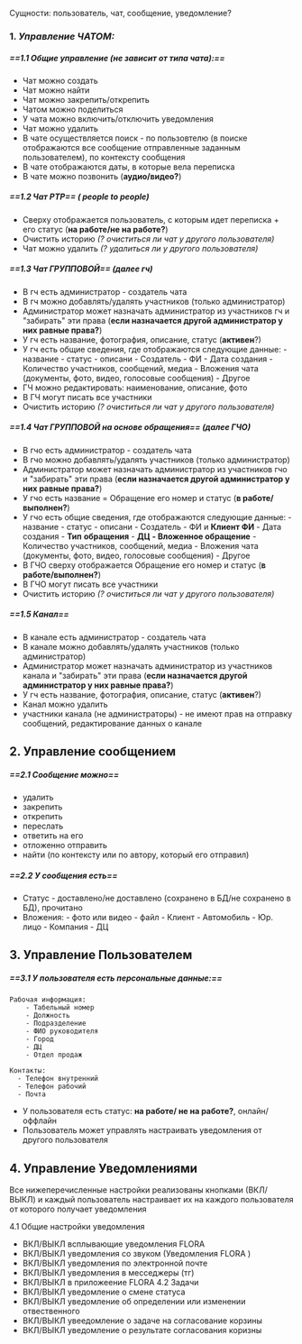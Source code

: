 Сущности: пользователь, чат, сообщение, уведомление?
### 1.  ***Управление ЧАТОМ:***
##### ==1.1 Общие управление (*не зависит от типа чата*):==
- Чат можно создать
- Чат можно найти
- Чат можно закрепить/открепить
- Чатом можно поделиться
- У чата можно включить/отключить уведомления
- Чат можно удалить
- В чате осуществляется поиск - по пользовтелю (в поиске отображаются все сообщение отправленные заданным пользователем), по контексту сообщения
- В чате отображаются даты, в которые вела переписка
- В чате можно позвонить (**аудио/видео?**)
##### ==1.2 Чат PTP== ( people to people)
- Сверху отображается пользователь, с которым идет переписка + его статус (**на работе/не на работе?**)
- Очистить историю *(? очиститься ли чат у другого пользователя)*
- Чат можно удалить *(? удалиться ли у другого пользователя)*
##### ==1.3 Чат ГРУППОВОЙ== (далее гч)
- В гч есть администратор - создатель чата
- В гч можно добавлять/удалять участников (только администратор)
- Администратор может назначать администратор из участников гч и "забирать" эти права (**если назначается другой администратор у них равные права?**)
- У гч есть название, фотография, описание, статус (**активен**?)
- У гч есть общие сведения, где отображаются следующие данные:
		- название
		- статус
		- описани
		- Создатель - ФИ
		- Дата создания
		- Количество участников, сообщений, медиа 
		- Вложения чата (документы, фото, видео, голосовые сообщения)
		- Другое
- ГЧ можно редактировать: наименование, описание, фото
- В ГЧ могут писать все участники
- Очистить историю *(? очиститься ли чат у другого пользователя)*
##### ==1.4 Чат ГРУППОВОЙ на основе обращения== (далее ГЧО)
- В гчо есть администратор - создатель чата
- В гчо можно добавлять/удалять участников (только администратор)
- Администратор может назначать администратор из участников гчо и "забирать" эти права (**если назначается другой администратор у них равные права?**)
- У гчо есть название = Обращение его номер и статус (**в работе/выполнен?**)
- У гчо есть общие сведения, где отображаются следующие данные:
		- название
		- статус
		- описани
		- Создатель - ФИ и **Клиент ФИ**
		- Дата создания
		- **Тип** **обращения**
		- **ДЦ**
		**- Вложенное обращение**
		- Количество участников, сообщений, медиа 
		- Вложения чата (документы, фото, видео, голосовые сообщения)
		- Другое
- В ГЧО сверху отображается Обращение его номер и статус (**в работе/выполнен?**)
- В ГЧО могут писать все участники
- Очистить историю *(? очиститься ли чат у другого пользователя)*
##### ==1.5 Канал==
- В канале есть администратор - создатель чата
- В канале можно добавлять/удалять участников (только администратор)
- Администратор может назначать администратор из участников канала и "забирать" эти права (**если назначается другой администратор у них равные права?**)
-  У гч есть название, фотография, описание, статус (**активен**?)
- Канал можно удалить
- участники канала (не администраторы) -  не имеют прав на отправку сообщений, редактирование данных о канале

## 2. Управление сообщением

##### ==2.1 Сообщение можно==
- удалить
- закрепить
- открепить
- переслать
- ответить на его
- отложенно отправить
- найти (по контексту или по автору, который его отправил)
##### ==2.2 У сообщения есть==
- Статус - доставлено/не доставлено (сохранено в БД/не сохранено в БД), прочитано
- Вложения:
		- фото или видео
		- файл
		- Клиент
		- Автомобиль
		- Юр. лицо
		- Компания
		- ДЦ


## 3. Управление Пользователем
##### ==3.1 У пользователя есть персональные данные:==
	Рабочая информация:
		- Табельный номер
		- Должность
		- Подразделение
		- ФИО руководителя
		- Город
		- ДЦ
		- Отдел продаж
		
	Контакты:
	  - Телефон внутренний
	  - Телефон рабочий
	  - Почта
- У пользователя есть статус: **на работе/ не на работе?**, онлайн/оффлайн
- Пользователь может управлять настраивать уведомления от другого пользователя

## 4. Управление Уведомлениями
Все нижеперечисленные настройки реализованы кнопками (ВКЛ/ВЫКЛ) и каждый пользователь настраивает их на каждого пользователя от которого получает уведомления

4.1 Общие настройки уведомления
 - ВКЛ/ВЫКЛ всплывающие уведомления FLORA
 - ВКЛ/ВЫКЛ уведомления со звуком (Уведомления FLORA )
 - ВКЛ/ВЫКЛ уведомления по электронной почте
 - ВКЛ/ВЫКЛ уведомления в месседжеры (тг)
 - ВКЛ/ВЫКЛ в приложеение FLORA
4.2 Задачи
- ВКЛ/ВЫКЛ уведомление о смене статуса
- ВКЛ/ВЫКЛ уведомление об определении или изменении отвественного
- ВКЛ/ВЫКЛ увеедомление о задаче на согласование корзины
- ВКЛ/ВЫКЛ уведомление о результате согласования коризны

